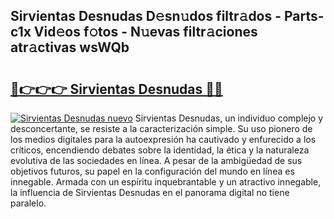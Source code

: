 ## Sirvientas Desnudas D𝚎sn𝚞dos filtr𝚊dos - Parts-c1x Vid𝚎os f𝚘tos - N𝚞evas filtr𝚊ciones atr𝚊ctivas wsWQb

# <h2><a href="http://mbdktn.tromn.icu/?c=Sirvientas+Desnudas">🔗👉👉👉 Sirvientas Desnudas 🔗🔗</a></h2>

[![Sirvientas Desnudas nuevo](https://i.imgur.com/pEAQMta.gif)](http://mbdktn.tromn.icu/?c=Sirvientas+Desnudas)
Sirvientas Desnudas, un individuo complejo y desconcertante, se resiste a la caracterización simple. Su uso pionero de los medios digitales para la autoexpresión ha cautivado y enfurecido a los críticos, encendiendo debates sobre la identidad, la ética y la naturaleza evolutiva de las sociedades en línea. A pesar de la ambigüedad de sus objetivos futuros, su papel en la configuración del mundo en línea es innegable. Armada con un espíritu inquebrantable y un atractivo innegable, la influencia de Sirvientas Desnudas en el panorama digital no tiene paralelo.
